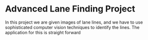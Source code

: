 # Advanced Lane Finding Project

In this project we are given images of lane lines, and we have to use sophisticated computer vision techniques to identify the lines. The application for this is straight forward

